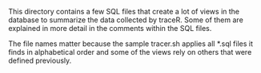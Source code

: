 This directory contains a few SQL files that create a lot of views
in the database to summarize the data collected by traceR.
Some of them are explained in more detail in the comments within the
SQL files.

The file names matter because the sample tracer.sh applies all *.sql
files it finds in alphabetical order and some of the views rely
on others that were defined previously.
